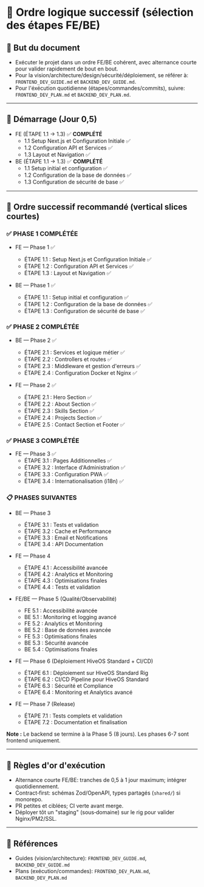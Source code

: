 # 📑 Ordre logique successif (sélection des étapes FE/BE)

## 🎯 But du document
- Exécuter le projet dans un ordre FE/BE cohérent, avec alternance courte pour valider rapidement de bout en bout.
- Pour la vision/architecture/design/sécurité/déploiement, se référer à: `FRONTEND_DEV_GUIDE.md` et `BACKEND_DEV_GUIDE.md`.
- Pour l'éxécution quotidienne (étapes/commandes/commits), suivre: `FRONTEND_DEV_PLAN.md` et `BACKEND_DEV_PLAN.md`.

---

## 🚦 Démarrage (Jour 0,5)
- FE (ÉTAPE 1.1 → 1.3) ✅ **COMPLÉTÉ**
  - 1.1 Setup Next.js et Configuration Initiale ✅
  - 1.2 Configuration API et Services ✅
  - 1.3 Layout et Navigation ✅
- BE (ÉTAPE 1.1 → 1.3) ✅ **COMPLÉTÉ**
  - 1.1 Setup initial et configuration ✅
  - 1.2 Configuration de la base de données ✅
  - 1.3 Configuration de sécurité de base ✅

---

## 🔁 Ordre successif recommandé (vertical slices courtes)

### ✅ PHASE 1 COMPLÉTÉE
- FE — Phase 1 ✅
  - ÉTAPE 1.1 : Setup Next.js et Configuration Initiale ✅
  - ÉTAPE 1.2 : Configuration API et Services ✅
  - ÉTAPE 1.3 : Layout et Navigation ✅

- BE — Phase 1 ✅
  - ÉTAPE 1.1 : Setup initial et configuration ✅
  - ÉTAPE 1.2 : Configuration de la base de données ✅
  - ÉTAPE 1.3 : Configuration de sécurité de base ✅

### ✅ PHASE 2 COMPLÉTÉE
- BE — Phase 2 ✅
  - ÉTAPE 2.1 : Services et logique métier ✅
  - ÉTAPE 2.2 : Controllers et routes ✅
  - ÉTAPE 2.3 : Middleware et gestion d'erreurs ✅
  - ÉTAPE 2.4 : Configuration Docker et Nginx ✅

- FE — Phase 2 ✅
  - ÉTAPE 2.1 : Hero Section ✅
  - ÉTAPE 2.2 : About Section ✅
  - ÉTAPE 2.3 : Skills Section ✅
  - ÉTAPE 2.4 : Projects Section ✅
  - ÉTAPE 2.5 : Contact Section et Footer ✅

### ✅ PHASE 3 COMPLÉTÉE
- FE — Phase 3 ✅
  - ÉTAPE 3.1 : Pages Additionnelles ✅
  - ÉTAPE 3.2 : Interface d'Administration ✅
  - ÉTAPE 3.3 : Configuration PWA ✅
  - ÉTAPE 3.4 : Internationalisation (i18n) ✅

### 📋 PHASES SUIVANTES
- BE — Phase 3
  - ÉTAPE 3.1 : Tests et validation
  - ÉTAPE 3.2 : Cache et Performance
  - ÉTAPE 3.3 : Email et Notifications
  - ÉTAPE 3.4 : API Documentation

- FE — Phase 4
  - ÉTAPE 4.1 : Accessibilité avancée
  - ÉTAPE 4.2 : Analytics et Monitoring
  - ÉTAPE 4.3 : Optimisations finales
  - ÉTAPE 4.4 : Tests et validation

- FE/BE — Phase 5 (Qualité/Observabilité)
  - FE 5.1 : Accessibilité avancée
  - BE 5.1 : Monitoring et logging avancé
  - FE 5.2 : Analytics et Monitoring
  - BE 5.2 : Base de données avancée
  - FE 5.3 : Optimisations finales
  - BE 5.3 : Sécurité avancée
  - BE 5.4 : Optimisations finales

- FE — Phase 6 (Déploiement HiveOS Standard + CI/CD)
  - ÉTAPE 6.1 : Déploiement sur HiveOS Standard Rig
  - ÉTAPE 6.2 : CI/CD Pipeline pour HiveOS Standard
  - ÉTAPE 6.3 : Sécurité et Compliance
  - ÉTAPE 6.4 : Monitoring et Analytics avancé

- FE — Phase 7 (Release)
  - ÉTAPE 7.1 : Tests complets et validation
  - ÉTAPE 7.2 : Documentation et finalisation

**Note :** Le backend se termine à la Phase 5 (8 jours). Les phases 6-7 sont frontend uniquement.

---

## 🧭 Règles d'or d'exécution
- Alternance courte FE/BE: tranches de 0,5 à 1 jour maximum; intégrer quotidiennement.
- Contract‑first: schémas Zod/OpenAPI, types partagés (`shared/`) si monorepo.
- PR petites et ciblées; CI verte avant merge.
- Déployer tôt un "staging" (sous‑domaine) sur le rig pour valider Nginx/PM2/SSL.

---

## 🔗 Références
- Guides (vision/architecture): `FRONTEND_DEV_GUIDE.md`, `BACKEND_DEV_GUIDE.md`
- Plans (exécution/commandes): `FRONTEND_DEV_PLAN.md`, `BACKEND_DEV_PLAN.md`

